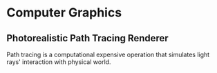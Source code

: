 # Computer Graphics
## Photorealistic Path Tracing Renderer

Path tracing is a computational expensive operation that simulates light rays' interaction with physical world.